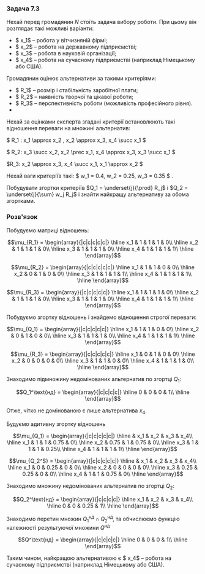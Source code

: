 ### Задача 7.3

Нехай перед громадянин $N$ стоїть задача вибору роботи. При цьому він розглядає такі можливі варіанти: 

- $ x_1$ – робота у вітчизняній фірмі;
- $ x_2$ – робота на державному підприємстві;
- $ x_3$ – робота в науковій організації;
- $ x_4$ – робота на сучасному підприємстві (наприклад Німецькому або США).

Громадянин оцінює альтернативи за такими критеріями: 

- $ R_1$ – розмір і стабільність заробітної плати; 
- $ R_2$ – наявність творчої та цікавої роботи; 
- $ R_3$ – перспективність роботи (можливість професійного рівня).
- 
Нехай за оцінками експерта згадані критерії встановлюють такі відношення переваги на множині альтернатив:


$ R_1 :  x_1 \approx  x_2 ,  x_2 \approx x_3, x_4 \succ x_1 $

$ R_2: x_3 \succ x_2, x_2 \prec x_1, x_4 \approx x_3, x_3 \succ x_1 $

$R_3: x_2 \approx x_3, x_4 \succ x_1, x_1 \approx x_2 $

Нехай ваги критеріїв такі: $ w_1 = 0.4,  w_2 = 0.25,  w_3 = 0.35 $ .

Побудувати згортки критеріїв  $Q_1 = \underset{j}{\prod}  R_j$ і $Q_2 = \underset{j}{\sum} w_j  R_j$ і знайти найкращу альтернативу за обома згортками.

### Розв'язок

Побудуємо матриці відношень:

$$\mu_{R_1} = \begin{array}{|c|c|c|c|c|} \hline
x_1 & 1 & 1 & 1 & 0\\ \hline
x_2 & 1 & 1 & 1 & 0\\ \hline
x_3 & 1 & 1 & 1 & 0\\ \hline
x_4 & 1 & 1 & 1 & 1\\ \hline
\end{array}$$

$$\mu_{R_2} = \begin{array}{|c|c|c|c|c|} \hline
x_1 & 1 & 1 & 0 & 0\\ \hline
x_2 & 0 & 1 & 0 & 0\\ \hline
x_3 & 1 & 1 & 1 & 1\\ \hline
x_4 & 1 & 1 & 1 & 1\\ \hline
\end{array}$$

$$\mu_{R_3} = \begin{array}{|c|c|c|c|c|} \hline
x_1 & 1 & 1 & 1 & 0\\ \hline
x_2 & 1 & 1 & 1 & 0\\ \hline
x_3 & 1 & 1 & 1 & 0\\ \hline
x_4 & 1 & 1 & 1 & 1\\ \hline
\end{array}$$

Побудуємо згортку відношень і знайдемо відношення строгої переваги:

$$\mu_{Q_1} = \begin{array}{|c|c|c|c|c|} \hline
x_1 & 1 & 1 & 0 & 0\\ \hline
x_2 & 0 & 1 & 0 & 0\\ \hline
x_3 & 1 & 1 & 1 & 0\\ \hline
x_4 & 1 & 1 & 1 & 1\\ \hline
\end{array}$$

$$\mu_{R_3} = \begin{array}{|c|c|c|c|c|} \hline
x_1 & 0 & 1 & 0 & 0\\ \hline
x_2 & 0 & 0 & 0 & 0\\ \hline
x_3 & 1 & 1 & 0 & 0\\ \hline
x_4 & 1 & 1 & 1 & 0\\ \hline
\end{array}$$

Знаходимо підмножину недомінованих альтернатив по згортці $Q_1$:

$$Q_1^\text{нд} = \begin{array}{|c|c|c|c|} \hline
0 & 0 & 0 & 1\\ \hline
\end{array}$$

Отже, чітко не домінованою є лише альтернатива $x_4$.

Будуємо адитивну згортку відношень

$$\mu_{Q_1} = \begin{array}{|c|c|c|c|c|} \hline
 & x_1 & x_2 & x_3 & x_4\\ \hline
x_1 & 1 & 1 & 0.75 & 0\\ \hline
x_2 & 0.75 & 1 & 0.75 & 0\\ \hline
x_3 & 1 & 1 & 1 & 0.25\\ \hline
x_4 & 1 & 1 & 1 & 1\\ \hline
\end{array}$$

$$\mu_{Q_2^S} = \begin{array}{|c|c|c|c|c|} \hline
 & x_1 & x_2 & x_3 & x_4\\ \hline
x_1 & 0 & 0.25 & 0 & 0\\ \hline
x_2 & 0 & 0 & 0 & 0\\ \hline
x_3 & 0.25 & 0.25 & 0 & 0\\ \hline
x_4 & 1 & 1 & 0.75 & 0\\ \hline
\end{array}$$

Знаходимо множину недомінованих альтернатив по згортці $Q_2$:

$$Q_2^\text{нд} = \begin{array}{|c|c|c|c|} \hline
x_1 & x_2 & x_3 & x_4\\ \hline
0 & 0 & 0.25 & 1\\ \hline
\end{array}$$

Знаходимо перетин множин $Q_1^\text{нд} \cap Q_2^\text{нд}$, та обчислюємо функцію належності результуючої множини $Q^\text{нд}$

$$Q^\text{нд} = \begin{array}{|c|c|c|c|} \hline
0 & 0 & 0 & 1\\ \hline
\end{array}$$

Таким чином, найкращою альтернативою є $ x_4$ – робота на сучасному підприємстві (наприклад Німецькому або США).